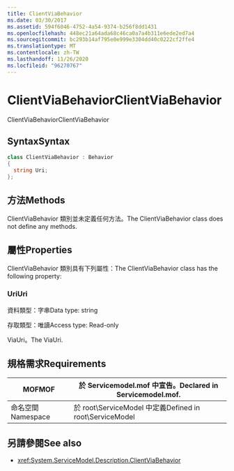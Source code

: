 ```yaml
---
title: ClientViaBehavior
ms.date: 03/30/2017
ms.assetid: 594f6046-4752-4a54-9374-b256f8dd1431
ms.openlocfilehash: 448ec21a64ada68c46ca0a7a4b311e6ede2ed7a4
ms.sourcegitcommit: bc293b14af795e0e999e3304dd40c0222cf2ffe4
ms.translationtype: MT
ms.contentlocale: zh-TW
ms.lasthandoff: 11/26/2020
ms.locfileid: "96270767"
---
```

# <a name="clientviabehavior"></a><span data-ttu-id="c973a-102">ClientViaBehavior</span><span class="sxs-lookup"><span data-stu-id="c973a-102">ClientViaBehavior</span></span>

<span data-ttu-id="c973a-103">ClientViaBehavior</span><span class="sxs-lookup"><span data-stu-id="c973a-103">ClientViaBehavior</span></span>  
  
## <a name="syntax"></a><span data-ttu-id="c973a-104">Syntax</span><span class="sxs-lookup"><span data-stu-id="c973a-104">Syntax</span></span>  
  
```csharp
class ClientViaBehavior : Behavior  
{  
  string Uri;  
};  
```  
  
## <a name="methods"></a><span data-ttu-id="c973a-105">方法</span><span class="sxs-lookup"><span data-stu-id="c973a-105">Methods</span></span>  

 <span data-ttu-id="c973a-106">ClientViaBehavior 類別並未定義任何方法。</span><span class="sxs-lookup"><span data-stu-id="c973a-106">The ClientViaBehavior class does not define any methods.</span></span>  
  
## <a name="properties"></a><span data-ttu-id="c973a-107">屬性</span><span class="sxs-lookup"><span data-stu-id="c973a-107">Properties</span></span>  

 <span data-ttu-id="c973a-108">ClientViaBehavior 類別具有下列屬性：</span><span class="sxs-lookup"><span data-stu-id="c973a-108">The ClientViaBehavior class has the following property:</span></span>  
  
### <a name="uri"></a><span data-ttu-id="c973a-109">Uri</span><span class="sxs-lookup"><span data-stu-id="c973a-109">Uri</span></span>  

 <span data-ttu-id="c973a-110">資料類型：字串</span><span class="sxs-lookup"><span data-stu-id="c973a-110">Data type: string</span></span>  
  
 <span data-ttu-id="c973a-111">存取類型：唯讀</span><span class="sxs-lookup"><span data-stu-id="c973a-111">Access type: Read-only</span></span>  
  
 <span data-ttu-id="c973a-112">ViaUri。</span><span class="sxs-lookup"><span data-stu-id="c973a-112">The ViaUri.</span></span>  
  
## <a name="requirements"></a><span data-ttu-id="c973a-113">規格需求</span><span class="sxs-lookup"><span data-stu-id="c973a-113">Requirements</span></span>  
  
|<span data-ttu-id="c973a-114">MOF</span><span class="sxs-lookup"><span data-stu-id="c973a-114">MOF</span></span>|<span data-ttu-id="c973a-115">於 Servicemodel.mof 中宣告。</span><span class="sxs-lookup"><span data-stu-id="c973a-115">Declared in Servicemodel.mof.</span></span>|  
|---------|-----------------------------------|  
|<span data-ttu-id="c973a-116">命名空間</span><span class="sxs-lookup"><span data-stu-id="c973a-116">Namespace</span></span>|<span data-ttu-id="c973a-117">於 root\ServiceModel 中定義</span><span class="sxs-lookup"><span data-stu-id="c973a-117">Defined in root\ServiceModel</span></span>|  
  
## <a name="see-also"></a><span data-ttu-id="c973a-118">另請參閱</span><span class="sxs-lookup"><span data-stu-id="c973a-118">See also</span></span>

- <xref:System.ServiceModel.Description.ClientViaBehavior>
